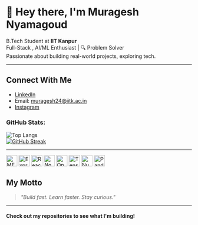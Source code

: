 # 👋 Hey there, I'm Muragesh Nyamagoud

 B.Tech Student at **IIT Kanpur**  
 Full-Stack , AI/ML Enthusiast | 🔍 Problem Solver  
 Passionate about building real-world projects, exploring tech.

---

##  Connect With Me
- [LinkedIn](https://www.linkedin.com/in/muragesh-nyamagoud-459166249/)
-  Email: [muragesh24@iitk.ac.in](mailto:muragesh24@iitk.ac.in)
- [Instagram](https://www.instagram.com/iam.muragesh/)


###  GitHub Stats:



![Top Langs](https://github-readme-stats.vercel.app/api/top-langs/?username=Muragesh-24&layout=compact&theme=tokyonight)<br>
[![GitHub Streak](https://streak-stats.demolab.com?user=Muragesh-24&theme=tokyonight)](https://git.io/streak-stats)


---
<p>
  <img alt="MERN" width="30px" src="https://cdn.jsdelivr.net/gh/devicons/devicon/icons/mongodb/mongodb-original.svg" />
  <img alt="Express.js" width="30px" src="https://cdn.jsdelivr.net/gh/devicons/devicon/icons/express/express-original.svg" />
  <img alt="React.js" width="30px" src="https://cdn.jsdelivr.net/gh/devicons/devicon/icons/react/react-original.svg" />
  <img alt="Node.js" width="30px" src="https://cdn.jsdelivr.net/gh/devicons/devicon/icons/nodejs/nodejs-original.svg" />
  <img alt="OpenCV" width="30px" src="https://cdn.jsdelivr.net/gh/devicons/devicon/icons/opencv/opencv-original.svg" />
  <img alt="TensorFlow" width="30px" src="https://cdn.jsdelivr.net/gh/devicons/devicon/icons/tensorflow/tensorflow-original.svg" />
  <img alt="NumPy" width="30px" src="https://cdn.jsdelivr.net/gh/devicons/devicon/icons/numpy/numpy-original.svg" />
  <img alt="Pandas" width="30px" src="https://cdn.jsdelivr.net/gh/devicons/devicon/icons/pandas/pandas-original.svg" />


</p>



##  My Motto
> *"Build fast. Learn faster. Stay curious."*

---

####  Check out my repositories to see what I'm building!
